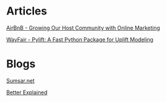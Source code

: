 # Articles

[AirBnB - Growing Our Host Community with Online Marketing](https://medium.com/airbnb-engineering/growing-our-host-community-with-online-marketing-9b2302299324)

[WayFair - Pylift: A Fast Python Package for Uplift Modeling](https://tech.wayfair.com/2018/10/pylift-a-fast-python-package-for-uplift-modeling/)

# Blogs

[Sumsar.net](http://sumsar.net/)

[Better Explained](https://betterexplained.com/archives/)